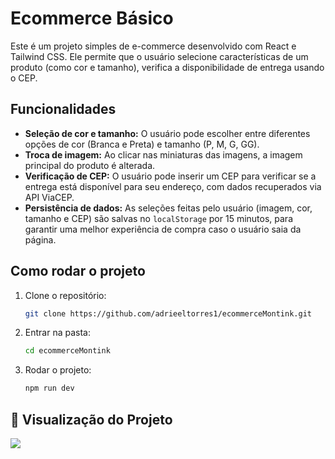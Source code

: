 # Ecommerce Básico

Este é um projeto simples de e-commerce desenvolvido com React e Tailwind CSS. Ele permite que o usuário selecione características de um produto (como cor e tamanho), verifica a disponibilidade de entrega usando o CEP. 

## Funcionalidades

- **Seleção de cor e tamanho:** O usuário pode escolher entre diferentes opções de cor (Branca e Preta) e tamanho (P, M, G, GG).
- **Troca de imagem:** Ao clicar nas miniaturas das imagens, a imagem principal do produto é alterada.
- **Verificação de CEP:** O usuário pode inserir um CEP para verificar se a entrega está disponível para seu endereço, com dados recuperados via API ViaCEP.
- **Persistência de dados:** As seleções feitas pelo usuário (imagem, cor, tamanho e CEP) são salvas no `localStorage` por 15 minutos, para garantir uma melhor experiência de compra caso o usuário saia da página.

## Como rodar o projeto

1. Clone o repositório:
   ```bash
   git clone https://github.com/adrieeltorres1/ecommerceMontink.git

2. Entrar na pasta:
   ```bash
   cd ecommerceMontink

3. Rodar o projeto:
   ```bash
   npm run dev

## 🔎 Visualização do Projeto
![](mockup.png)